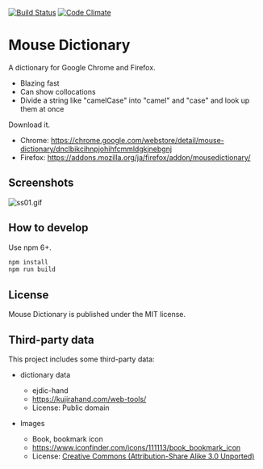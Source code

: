[![Build Status](https://travis-ci.org/wtetsu/mouse-dictionary.svg?branch=master)](https://travis-ci.org/wtetsu/mouse-dictionary)
[![Code Climate](https://codeclimate.com/github/wtetsu/mouse-dictionary/badges/gpa.svg)](https://codeclimate.com/github/wtetsu/mouse-dictionary)

# Mouse Dictionary

A dictionary for Google Chrome and Firefox.

- Blazing fast
- Can show collocations
- Divide a string like "camelCase" into "camel" and "case" and look up them at once

Download it.

- Chrome: https://chrome.google.com/webstore/detail/mouse-dictionary/dnclbikcihnpjohihfcmmldgkjnebgnj
- Firefox: https://addons.mozilla.org/ja/firefox/addon/mousedictionary/

## Screenshots

![ss01.gif](https://github.com/wtetsu/mouse-dictionary/blob/images/ss01.gif)

## How to develop

Use npm 6+.

```sh
npm install
npm run build
```

## License

Mouse Dictionary is published under the MIT license.

## Third-party data

This project includes some third-party data:

- dictionary data

  - ejdic-hand
  - https://kujirahand.com/web-tools/
  - License: Public domain

- Images
  - Book, bookmark icon
  - https://www.iconfinder.com/icons/111113/book_bookmark_icon
  - License: [Creative Commons (Attribution-Share Alike 3.0 Unported)](https://creativecommons.org/licenses/by-sa/3.0/)
